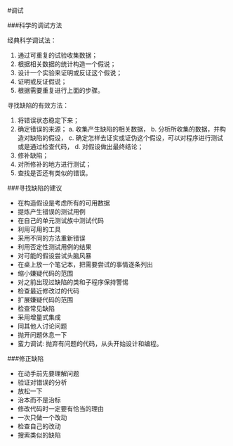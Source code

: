 #调试

###科学的调试方法

经典科学调试法：

1. 通过可重复的试验收集数据；
2. 根据相关数据的统计构造一个假说；
3. 设计一个实验来证明或反证这个假说；
4. 证明或反证假说；
5. 根据需要重复进行上面的步骤。

寻找缺陷的有效方法：

1. 将错误状态稳定下来；
2. 确定错误的来源；
    a. 收集产生缺陷的相关数据，
    b. 分析所收集的数据，并构造对缺陷的假设，
    c. 确定怎样去证实或证伪这个假设，可以对程序进行测试或是通过检查代码，
    d. 对假设做出最终结论；
3. 修补缺陷；
4. 对所修补的地方进行测试；
5. 查找是否还有类似的错误。

###寻找缺陷的建议

* 在构造假设是考虑所有的可用数据
* 提炼产生错误的测试用例
* 在自己的单元测试族中测试代码
* 利用可用的工具
* 采用不同的方法重新错误
* 利用否定性测试用例的结果
* 对可能的假设尝试头脑风暴
* 在桌上放一个笔记本，把需要尝试的事情逐条列出
* 缩小嫌疑代码的范围
* 对之前出现过缺陷的类和子程序保持警惕
* 检查最近修改过的代码
* 扩展嫌疑代码的范围
* 检查常见缺陷
* 采用增量式集成
* 同其他人讨论问题
* 抛开问题休息一下
* 蛮力调试: 抛弃有问题的代码，从头开始设计和编程。

###修正缺陷

* 在动手前先要理解问题
* 验证对错误的分析
* 放松一下
* 治本而不是治标
* 修改代码时一定要有恰当的理由
* 一次只做一个改动
* 检查自己的改动
* 搜索类似的缺陷

